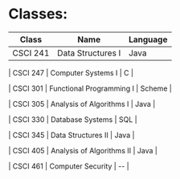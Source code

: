 # Classes:

| Class | Name | Language |
|---|---|---|
| CSCI 241 | Data Structures I | Java |

| CSCI 247 | Computer Systems I | C |

| CSCI 301 | Functional Programming I | Scheme |

| CSCI 305 | Analysis of Algorithms I | Java |

| CSCI 330 | Database Systems | SQL |

| CSCI 345 | Data Structures II | Java |

| CSCI 405 | Analysis of Algorithms II | Java |

| CSCI 461 | Computer Security | -- |
